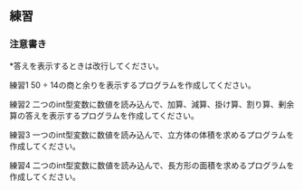## 練習

### 注意書き
*答えを表示するときは改行してください。

練習1
50 ÷ 14の商と余りを表示するプログラムを作成してください。

練習2
二つのint型変数に数値を読み込んで、加算、減算、掛け算、割り算、剰余算の答えを表示するプログラムを作成してください。

練習3
一つのint型変数に数値を読み込んで、立方体の体積を求めるプログラムを作成してください。

練習4
二つのint型変数に数値を読み込んで、長方形の面積を求めるプログラムを作成してください。
